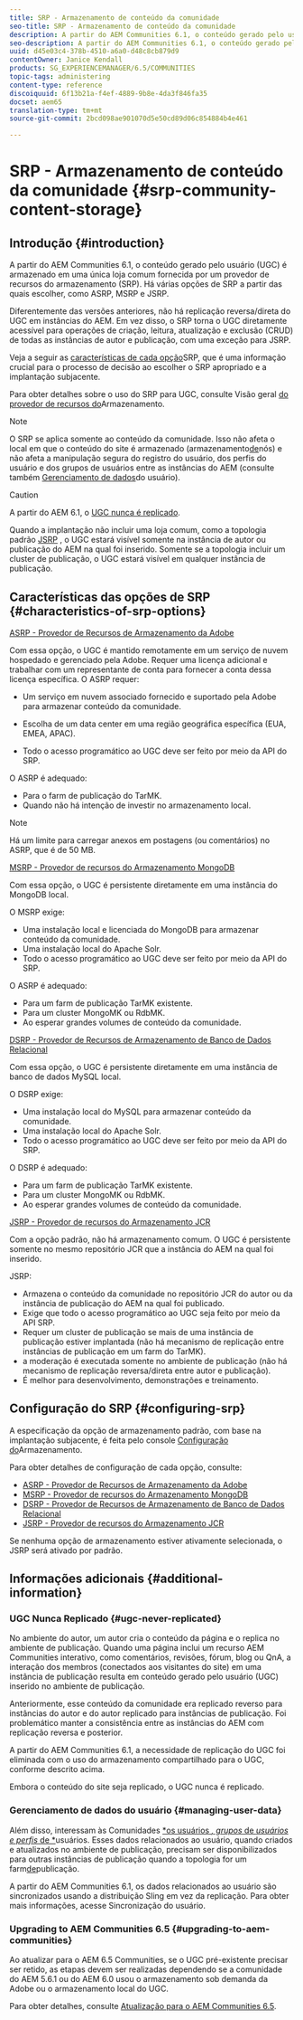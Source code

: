 ```yaml
---
title: SRP - Armazenamento de conteúdo da comunidade
seo-title: SRP - Armazenamento de conteúdo da comunidade
description: A partir do AEM Communities 6.1, o conteúdo gerado pelo usuário (UGC) é armazenado em uma única loja comum fornecida por um provedor de recursos do armazenamento (SRP)
seo-description: A partir do AEM Communities 6.1, o conteúdo gerado pelo usuário (UGC) é armazenado em uma única loja comum fornecida por um provedor de recursos do armazenamento (SRP)
uuid: d45e03c4-378b-4510-a6a0-d48c8cb879d9
contentOwner: Janice Kendall
products: SG_EXPERIENCEMANAGER/6.5/COMMUNITIES
topic-tags: administering
content-type: reference
discoiquuid: 6f13b21a-f4ef-4889-9b8e-4da3f846fa35
docset: aem65
translation-type: tm+mt
source-git-commit: 2bcd098ae901070d5e50cd89d06c854884b4e461

---
```



# SRP - Armazenamento de conteúdo da comunidade {#srp-community-content-storage}

## Introdução {#introduction}

A partir do AEM Communities 6.1, o conteúdo gerado pelo usuário (UGC) é armazenado em uma única loja comum fornecida por um provedor de recursos do armazenamento (SRP). Há várias opções de SRP a partir das quais escolher, como ASRP, MSRP e JSRP.

Diferentemente das versões anteriores, não há replicação reversa/direta do UGC em instâncias do AEM. Em vez disso, o SRP torna o UGC diretamente acessível para operações de criação, leitura, atualização e exclusão (CRUD) de todas as instâncias de autor e publicação, com uma exceção para JSRP.

Veja a seguir as [características de cada opção](#characteristics-of-srp-options)SRP, que é uma informação crucial para o processo de decisão ao escolher o SRP apropriado e a implantação [](/help/communities/topologies.md)subjacente.

Para obter detalhes sobre o uso do SRP para UGC, consulte Visão geral [do provedor de recursos do](/help/communities/srp.md)Armazenamento.

>[!NOTE]
>
>O SRP se aplica somente ao conteúdo da comunidade. Isso não afeta o local em que o conteúdo do site é armazenado (armazenamento[de](/help/sites-deploying/data-store-config.md)nós) e não afeta a manipulação segura do registro do usuário, dos perfis do usuário e dos grupos de usuários entre as instâncias do AEM (consulte também [Gerenciamento de dados](#managing-user-data)do usuário).


>[!CAUTION]
>
>A partir do AEM 6.1, o [UGC nunca é replicado](#ugc-never-replicated).
>
>Quando a implantação não incluir uma loja comum, como a topologia padrão [JSRP](/help/communities/topologies.md#jsrp) , o UGC estará visível somente na instância de autor ou publicação do AEM na qual foi inserido. Somente se a topologia incluir um cluster de publicação, o UGC estará visível em qualquer instância de publicação.


## Características das opções de SRP {#characteristics-of-srp-options}

[ASRP - Provedor de Recursos de Armazenamento da Adobe](/help/communities/asrp.md)

Com essa opção, o UGC é mantido remotamente em um serviço de nuvem hospedado e gerenciado pela Adobe. Requer uma licença adicional e trabalhar com um representante de conta para fornecer a conta dessa licença específica. O ASRP requer:

* Um serviço em nuvem associado fornecido e suportado pela Adobe para armazenar conteúdo da comunidade.
* Escolha de um data center em uma região geográfica específica (EUA, EMEA, APAC).

* Todo o acesso programático ao UGC deve ser feito por meio da API do SRP.

O ASRP é adequado:

* Para o farm de publicação do TarMK.
* Quando não há intenção de investir no armazenamento local.

>[!NOTE]
>
>Há um limite para carregar anexos em postagens (ou comentários) no ASRP, que é de 50 MB.


[MSRP - Provedor de recursos do Armazenamento MongoDB](/help/communities/msrp.md)

Com essa opção, o UGC é persistente diretamente em uma instância do MongoDB local.

O MSRP exige:

* Uma instalação local e licenciada do MongoDB para armazenar conteúdo da comunidade.
* Uma instalação local do Apache Solr.
* Todo o acesso programático ao UGC deve ser feito por meio da API do SRP.

O ASRP é adequado:

* Para um farm de publicação TarMK existente.
* Para um cluster MongoMK ou RdbMK.
* Ao esperar grandes volumes de conteúdo da comunidade.

[DSRP - Provedor de Recursos de Armazenamento de Banco de Dados Relacional](/help/communities/dsrp.md)

Com essa opção, o UGC é persistente diretamente em uma instância de banco de dados MySQL local.

O DSRP exige:

* Uma instalação local do MySQL para armazenar conteúdo da comunidade.
* Uma instalação local do Apache Solr.
* Todo o acesso programático ao UGC deve ser feito por meio da API do SRP.

O DSRP é adequado:

* Para um farm de publicação TarMK existente.
* Para um cluster MongoMK ou RdbMK.
* Ao esperar grandes volumes de conteúdo da comunidade.

[JSRP - Provedor de recursos do Armazenamento JCR](/help/communities/jsrp.md)

Com a opção padrão, não há armazenamento comum. O UGC é persistente somente no mesmo repositório JCR que a instância do AEM na qual foi inserido.

JSRP:

* Armazena o conteúdo da comunidade no repositório JCR do autor ou da instância de publicação do AEM na qual foi publicado.
* Exige que todo o acesso programático ao UGC seja feito por meio da API SRP.
* Requer um cluster de publicação se mais de uma instância de publicação estiver implantada (não há mecanismo de replicação entre instâncias de publicação em um farm do TarMK).
* a moderação é executada somente no ambiente de publicação (não há mecanismo de replicação reversa/direta entre autor e publicação).
* É melhor para desenvolvimento, demonstrações e treinamento.

## Configuração do SRP {#configuring-srp}

A especificação da opção de armazenamento padrão, com base na implantação subjacente, é feita pelo console [Configuração do](/help/communities/srp-config.md)Armazenamento.

Para obter detalhes de configuração de cada opção, consulte:

* [ASRP - Provedor de Recursos de Armazenamento da Adobe](/help/communities/asrp.md)
* [MSRP - Provedor de recursos do Armazenamento MongoDB](/help/communities/msrp.md)
* [DSRP - Provedor de Recursos de Armazenamento de Banco de Dados Relacional](/help/communities/dsrp.md)
* [JSRP - Provedor de recursos do Armazenamento JCR](/help/communities/jsrp.md)

Se nenhuma opção de armazenamento estiver ativamente selecionada, o JSRP será ativado por padrão.

## Informações adicionais {#additional-information}

### UGC Nunca Replicado {#ugc-never-replicated}

No ambiente do autor, um autor cria o conteúdo da página e o replica no ambiente de publicação. Quando uma página inclui um recurso AEM Communities interativo, como comentários, revisões, fórum, blog ou QnA, a interação dos membros (conectados aos visitantes do site) em uma instância de publicação resulta em conteúdo gerado pelo usuário (UGC) inserido no ambiente de publicação.

Anteriormente, esse conteúdo da comunidade era replicado reverso para instâncias do autor e do autor replicado para instâncias de publicação. Foi problemático manter a consistência entre as instâncias do AEM com replicação reversa e posterior.

A partir do AEM Communities 6.1, a necessidade de replicação do UGC foi eliminada com o uso do armazenamento compartilhado para o UGC, conforme descrito acima.

Embora o conteúdo do site seja replicado, o UGC nunca é replicado.

### Gerenciamento de dados do usuário {#managing-user-data}

Além disso, interessam às Comunidades [*os usuários *, grupos* de *usuários e perfis* de *](/help/communities/users.md)usuários. Esses dados relacionados ao usuário, quando criados e atualizados no ambiente de publicação, precisam ser disponibilizados para outras instâncias de publicação quando a topologia for um farm[de](/help/sites-deploying/recommended-deploys.md#tarmk-farm)publicação.

A partir do AEM Communities 6.1, os dados relacionados ao usuário são sincronizados usando a distribuição Sling em vez da replicação. Para obter mais informações, acesse Sincronização [](/help/communities/sync.md)do usuário.

### Upgrading to AEM Communities 6.5 {#upgrading-to-aem-communities}

Ao atualizar para o AEM 6.5 Communities, se o UGC pré-existente precisar ser retido, as etapas devem ser realizadas dependendo se a comunidade do AEM 5.6.1 ou do AEM 6.0 usou o armazenamento sob demanda da Adobe ou o armazenamento local do UGC.

Para obter detalhes, consulte [Atualização para o AEM Communities 6.5](/help/communities/upgrade.md).
